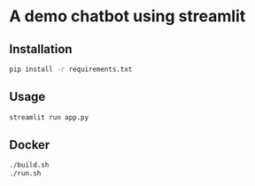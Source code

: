 # A demo chatbot using streamlit

## Installation

```bash
pip install -r requirements.txt
```

## Usage

```bash
streamlit run app.py
```

## Docker

```bash
./build.sh
./run.sh
```
